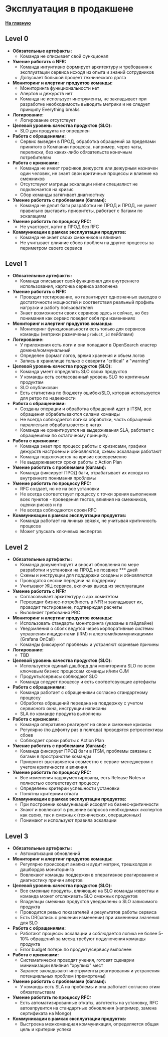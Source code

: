 # Эксплуатация в продакшене

#### [На главную](../MATURITY_MATRIX.md)

## Level 0

- **Обязательные артефакты:**
  - Команда не описывает свой функционал
- **Умение работать с NFR:**
  - Команда интуитивно формирует архитектуру и требования к эксплуатации сервиса исходя из опыта и знаний сотрудников
  - Допускает большой процент технического долга
- **Мониторинг и алертинг продуктов команды:**
  - Мониторинга функциональности нет
  - Алертов и дежурств нет
  - Команда не использует инструменты, не закладывает при разработке необходимость выводить метрики и не следует принципу Everything breaks
- **Логирование:**
  - Логирование отсутствует
- **Целевой уровень качества продуктов (SLO):**
  - SLO для продукта не определен
- **Работа с обращениями:**
  - Сервис выведен в ПРОД, обработка обращений за пределами принятого в Компании процесса, например, через чаты, переписки, без каких-либо обязательств конечным потребителям
- **Работа с кризисами:**
  - Команда не имеет графиков дежурств или дежурным назначен один человек, не знает свои критичные процессы и влияние на смежников
  - Отсутствуют матрицы эскалации и/или специалист не подключается на кризис
  - Сбор команды затягивает диагностику
- **Умение работать с проблемами (багами):**
  - Команда не делит баги разработки не ПРОД и ПРОД, не умеет правильно выставить приоритеты, работает с багами по эскалациям
- **Умение работать по процессу RFC:**
  - Не участвует, катит в ПРОД без RFC
- **Коммуникации в рамках эксплуатации продуктов:**
  - Команда не знает своих смежников и влияния
  - Не учитывает влияние сбоев проблем на другие процессы за периметром своего сервиса

## Level 1

- **Обязательные артефакты:**
  - Команда описывает свой функционал для внутреннего использования, карточка сервиса заполнена
- **Умение работать с NFR:**
  - Проводит тестирование, но гарантирует однозначных выводов о достаточности мощностей и соответствия реальный профиль нагрузки и работу пользователей
  - Знает возможности своих сервисов здесь и сейчас, но без понимания как сервис поведет себя при изменениях
- **Мониторинг и алертинг продуктов команды:**
  - Мониторинг функциональности есть только для сервисов команды (метрики размечены `product_id` лейблами)
- **Логирование:**
  - У приложения есть логи и они попадают в OpenSearch кластер домена/коммунальный
  - Определен формат логов, время хранения и обьем логов
  - Запись в хранилище только с северити "critical" и "warning"
- **Целевой уровень качества продуктов (SLO):**
  - Команда умеет определять SLO своих продуктов
  - У команды есть согласованный уровень SLO по критичным продуктам
  - SLO опубликован
  - Есть статистика по бюджету ошибок/SLO, которая используется для ретро по надежности
- **Работа с обращениями:**
  - Созданы операции и обработка обращений идет в ITSM, все обращения обрабатываются силами команды
  - Не всегда соблюдается логика обработки, часть обращений параллельно обрабатывается в чатах
  - Команда не ориентируется на выдерживания SLA, работает с обращениями по остаточному принципу.
- **Работа с кризисами:**
  - Команда знает про процесс работы с кризисами, графики дежурств настроены и обновляются, схемы эскалации работают
  - Команда подключается на кризис своевременно
  - Не выдерживаются сроки работы с Action Plan
- **Умение работать с проблемами (багами):**
  - Команда фиксирует ПРОД баги, отрабатывает их исходя из внутреннего понимания проблемы
- **Умение работать по процессу RFC:**
  - RFC создает, но не на все установки
  - Не всегда соответствует процессу с точки зрения выполнения всех пунктов - проведения тестов, влияния на смежников, оценки рисков и пр
  - Не всегда соблюдаются сроки RFC
- **Коммуникации в рамках эксплуатации продуктов:**
  - Команда работает на личных связях, не учитывая критичность процесов
  - Может упускать ключевых экспертов

## Level 2

- **Обязательные артефакты:**
  - Команда документирует и вносит обновления по мере разработки и установки на ПРОД не позднее \*\*\* дней
  - Схемы и инструкции для поддержки созданы и обновляются
  - Проводятся сессии передачи на поддержку
  - Учитывают ЖЦ сервиса, включая вывод из эксплуатации
- **Умение работать с NFR:**
  - Согласовывает архитектуру с арх.комитетом
  - Переводит бизнес-потребность в NFR и закладывает их, проводит тестирование, подтверждая расчеты
  - Выполняет требования PRC
- **Мониторинг и алертинг продуктов команды:**
  - Использовать стандарты мониторинга (указаны в гайдлайне)
  - Уведомления о сбоях ведутся через корпоративные системы управления инцидентами (IRM) и алертами/коммуникациями (Grafana OnCall)
  - Команды фиксируют проблемы и устраняют корневые причины
- **Логирование:**
  - TBD
- **Целевой уровень качества продуктов (SLO):**
  - Используется единый дашборд для мониторинга SLO по всем ключевым бизнес процессам команды и/или CJM
  - Продукты/сервисы соблюдают SLO
  - Команда следует процессу и есть соответсвующие артефакты
- **Работа с обращениями:**
  - Команда работает с обращениями согласно стандартному процессу
  - Обработка обращений передана на поддержку с учетом сервисного окна, инструкции написаны
  - SLA по команде продукта выполнены
- **Работа с кризисами:**
  - Команда оперативно реагирует на свои и смежные кризисы
  - Регулярно (по дефолту раз в полгода) проводятся ретроспективы сбоев
  - Соблюдает сроки работы с Action Plan
- **Умение работать с проблемами (багами):**
  - Команда фиксирует ПРОД баги в ITSM, проблемы связаны с багами в пространстве команды
  - Приоритет выставляется совместно с сервис-менеджером с учетом критичности и влияния
- **Умение работать по процессу RFC:**
  - Все изменения задокументированы, есть Release Notes и полностью соответствуют процессу
  - Определены критерии успешности установки
  - Понятны критериии отката
- **Коммуникации в рамках эксплуатации продуктов:**
  - При построении коммуникаций исходят из бизнес-критичности
  - Знают и вовлекают в решение вопросов необходимых экспертов как своих, так и смежных (технических, операционных)
  - Понимают и используют правила эскалации

## Level 3

- **Обязательные артефакты:**
  - Автоматизация обновлений
- **Мониторинг и алертинг продуктов команды:**
  - Регулярно происходит анализ и аудит метрик, трешхолдов и дашбордов мониторинга
  - Вовлекают команды поддержки в оперативное реагирование и диагностику причин алертов
- **Целевой уровень качества продуктов (SLO):**
  - Все смежные продукты, влияющие на SLO команды известны и команда может отслеживать SLO смежных продуктов
  - Владельцы смежных продуктов уведомлены о SLO зависимого продукта
  - Проводится ревью показателей и результатов работы сервиса
  - Есть DR(запись о решении изменении) при изменении значения для SLO
- **Работа с обращениями:**
  - Работают процессы эскалации и соблюдается логика не более 5-10% обращений за месяц требуют подключения команды продукта
  - Error budget потерь по продукту/сервису выполнен
- **Работа с кризисами:**
  - Систематически проводят учения, готовят сценарии минимизации влияния "хрупких" мест
  - Заранее закладывают инструменты реагирования и устранения потенциальных проблем (премортемы)
- **Умение работать с проблемами (багами):**
  - У команды есть SLA на проблемы и она работает согласно этим обязательствам
- **Умение работать по процессу RFC:**
  - Есть автоматизированные откаты, автотесты на установку, RFC автоапрувится на стандартные обновления (например, замена сертификата на Mongo)
- **Коммуникации в рамках эксплуатации продуктов:**
  - Выстроена межкомандная коммуникация, определяется общая цель и критерии успеха
